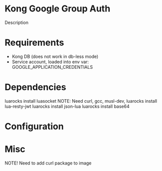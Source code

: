 # Kong Google Group Auth
Description

# Requirements
* Kong DB (does not work in db-less mode)
* Service account, loaded into env var: GOOGLE_APPLICATION_CREDENTIALS

# Dependencies
luarocks install luasocket
NOTE: Need curl, gcc, musl-dev, 
luarocks install lua-resty-jwt
luarocks install json-lua
luarocks install base64


# Configuration

# Misc
NOTE! Need to add curl package to image

